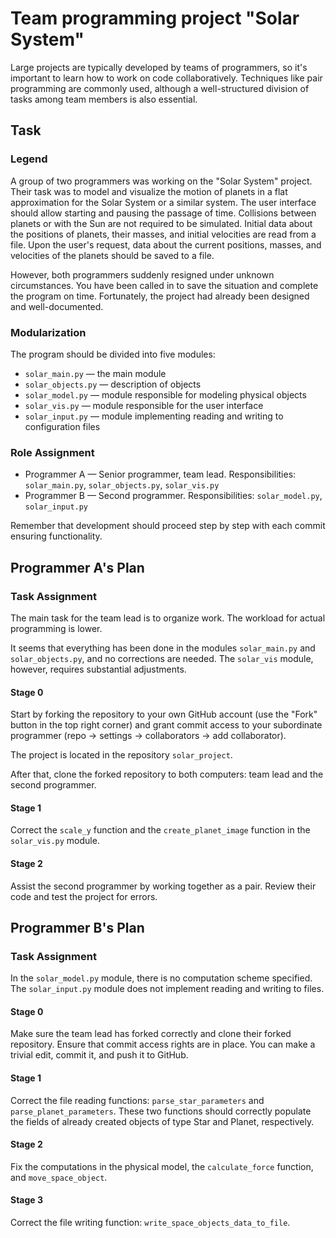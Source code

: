 # Team programming project "Solar System"

Large projects are typically developed by teams of programmers, so it's important to learn how to work on code collaboratively. Techniques like pair programming are commonly used, although a well-structured division of tasks among team members is also essential.

## Task
### Legend
A group of two programmers was working on the "Solar System" project. Their task was to model and visualize the motion of planets in a flat approximation for the Solar System or a similar system. The user interface should allow starting and pausing the passage of time. Collisions between planets or with the Sun are not required to be simulated. Initial data about the positions of planets, their masses, and initial velocities are read from a file. Upon the user's request, data about the current positions, masses, and velocities of the planets should be saved to a file.

However, both programmers suddenly resigned under unknown circumstances. You have been called in to save the situation and complete the program on time. Fortunately, the project had already been designed and well-documented.

### Modularization
The program should be divided into five modules:

- `solar_main.py` — the main module
- `solar_objects.py` — description of objects
- `solar_model.py` — module responsible for modeling physical objects
- `solar_vis.py` — module responsible for the user interface
- `solar_input.py` — module implementing reading and writing to configuration files

### Role Assignment
- Programmer A — Senior programmer, team lead. Responsibilities: `solar_main.py`, `solar_objects.py`, `solar_vis.py`
- Programmer B — Second programmer. Responsibilities: `solar_model.py`, `solar_input.py`

Remember that development should proceed step by step with each commit ensuring functionality.

## Programmer A's Plan
### Task Assignment
The main task for the team lead is to organize work. The workload for actual programming is lower.

It seems that everything has been done in the modules `solar_main.py` and `solar_objects.py`, and no corrections are needed. The `solar_vis` module, however, requires substantial adjustments.

#### Stage 0
Start by forking the repository to your own GitHub account (use the "Fork" button in the top right corner) and grant commit access to your subordinate programmer (repo -> settings -> collaborators -> add collaborator).

The project is located in the repository `solar_project`.

After that, clone the forked repository to both computers: team lead and the second programmer.

#### Stage 1
Correct the `scale_y` function and the `create_planet_image` function in the `solar_vis.py` module.

#### Stage 2
Assist the second programmer by working together as a pair. Review their code and test the project for errors.

## Programmer B's Plan
### Task Assignment
In the `solar_model.py` module, there is no computation scheme specified. The `solar_input.py` module does not implement reading and writing to files.

#### Stage 0
Make sure the team lead has forked correctly and clone their forked repository. Ensure that commit access rights are in place. You can make a trivial edit, commit it, and push it to GitHub.

#### Stage 1
Correct the file reading functions: `parse_star_parameters` and `parse_planet_parameters`. These two functions should correctly populate the fields of already created objects of type Star and Planet, respectively.

#### Stage 2
Fix the computations in the physical model, the `calculate_force` function, and `move_space_object`.

#### Stage 3
Correct the file writing function: `write_space_objects_data_to_file`.
